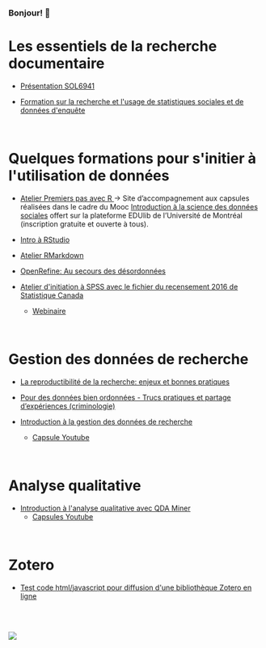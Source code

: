 <h3>Bonjour! 👋</h3>

# Les essentiels de la recherche documentaire
- [Présentation SOL6941](https://crlnp.github.io/SOL6941/) 

- [Formation sur la recherche et l'usage de statistiques sociales et de données d'enquête](https://crlnp.github.io/recherche/)
<br>

# Quelques formations pour s'initier à l'utilisation de données

- [Atelier Premiers pas avec R ](https://crlnp.github.io/) ->  Site d’accompagnement aux capsules réalisées dans le cadre du Mooc [Introduction à la science des données sociales](https://catalogue.edulib.org/fr/cours/umontreal-isds/) offert sur la plateforme EDUlib de l’Université de Montréal (inscription gratuite et ouverte à tous).

- [Intro à RStudio](https://crlnp.github.io/intro-Rstudio/)

- [Atelier RMarkdown](https://crlnp.github.io/intro-rmarkdown/)

- [OpenRefine: Au secours des désordonnées](https://crlnp.github.io/openrefine/)

- [Atelier d'initiation à SPSS avec le fichier du recensement 2016 de Statistique Canada](https://crlnp.github.io/spss/)
    - [Webinaire](https://www.youtube.com/watch?v=0MtTLF4oeng)
<br>

# Gestion des données de recherche

- [La reproductibilité de la recherche: enjeux et bonnes pratiques](https://crlnp.github.io/repro/)

- [Pour des données bien ordonnées - Trucs pratiques et partage d’expériences (criminologie)](https://crlnp.github.io/gdr2)

- [Introduction à la gestion des données de recherche](https://crlnp.github.io/intro-gdr/#1)
    - [Capsule Youtube](https://www.youtube.com/watch?v=BOrdkGUrTws)
<br>

# Analyse qualitative

- [Introduction à l'analyse qualitative avec QDA Miner](https://crlnp.github.io/qda/)
    - [Capsules Youtube](https://www.youtube.com/playlist?list=PL1K-7kmyXRXEYdldeSzf6POcOb8zlQyZd)
<br>

# Zotero
- [Test code html/javascript pour diffusion d'une bibliothèque Zotero en ligne](https://crlnp.github.io/biblio-anthropo/)

<br>
<br>

![](https://acegif.com/wp-content/uploads/cat-typing-2.gif)

